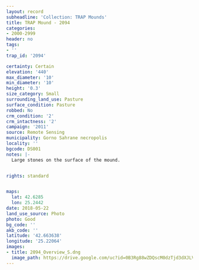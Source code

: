 ```yaml
---
layout: record
subheadline: 'Collection: TRAP Mounds'
title: TRAP Mound - 2094
categories:
- 2000-2999
header: no
tags:
- ''
trap_id: '2094'

certainty: Certain
elevation: '440'
max_diameter: '10'
min_diameter: '10'
height: '0.3'
size_category: Small
surrounding_land_use: Pasture
surface_condition: Pasture
robbed: No
crm_condition: '2'
crm_intactness: '2'
campaign: '2011'
source: Remote Sensing
municipality: Gorno Sahrane necropolis
locality: ''
bgcode: DS001
notes: |-
  Large stones on the surface of the mound.


rights: standard


maps:
  lat: 42.6285
  lon: 25.2442
date: 2018-05-22
land_use_source: Photo
photo: Good
bg_code: ''
akb_code: ''
latitude: '42.663638'
longitude: '25.22064'
images:
- title: 2094_Overview_S.dng
  image_path: https://drive.google.com/uc?id=0B3Rg88wZDQscM0dzTjd3dXJLV2s
---
```

